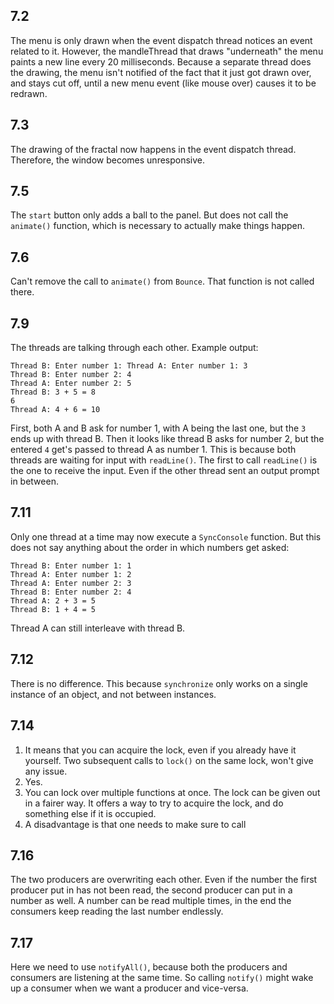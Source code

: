 ## 7.2
The menu is only drawn when the event dispatch thread notices an event related to it. However, the mandleThread that draws "underneath" the menu paints a new line every 20 milliseconds. Because a separate thread does the drawing, the menu isn't notified of the fact that it just got drawn over, and stays cut off, until a new menu event (like mouse over) causes it to be redrawn.

## 7.3
The drawing of the fractal now happens in the event dispatch thread.
Therefore, the window becomes unresponsive.

## 7.5
The `start` button only adds a ball to the panel. But does not call the `animate()` function, which is necessary to actually make things happen.

## 7.6
Can't remove the call to `animate()` from `Bounce`. That function is not called there.

## 7.9
The threads are talking through each other. Example output:

```
Thread B: Enter number 1: Thread A: Enter number 1: 3
Thread B: Enter number 2: 4
Thread A: Enter number 2: 5
Thread B: 3 + 5 = 8
6
Thread A: 4 + 6 = 10
```

First, both A and B ask for number 1, with A being the last one, but the `3` ends up with thread B. Then it looks like thread B asks for number 2, but the entered `4` get's passed to thread A as number 1.
This is because both threads are waiting for input with `readLine()`. The first to call `readLine()` is the one to receive the input. Even if the other thread sent an output prompt in between.

## 7.11
Only one thread at a time may now execute a `SyncConsole` function. But this does not say anything about the order in which numbers get asked:

```
Thread B: Enter number 1: 1
Thread A: Enter number 1: 2
Thread A: Enter number 2: 3
Thread B: Enter number 2: 4
Thread A: 2 + 3 = 5
Thread B: 1 + 4 = 5
```

Thread A can still interleave with thread B.

## 7.12
There is no difference. This because `synchronize` only works on a single instance of an object, and not between instances.

## 7.14
1. It means that you can acquire the lock, even if you already have it yourself.
   Two subsequent calls to `lock()` on the same lock, won't give any issue.
2. Yes.
3. You can lock over multiple functions at once. The lock can be given out in a fairer way. It offers a way to try to acquire the lock, and do something else if it is occupied.
4. A disadvantage is that one needs to make sure to call


## 7.16
The two producers are overwriting each other. Even if the number the first producer put in has not been read, the second producer can put in a number as well.
A number can be read multiple times, in the end the consumers keep reading the last number endlessly.

## 7.17
Here we need to use `notifyAll()`, because both the producers and consumers are listening at the same time. So calling `notify()` might wake up a consumer when we want a producer and vice-versa.